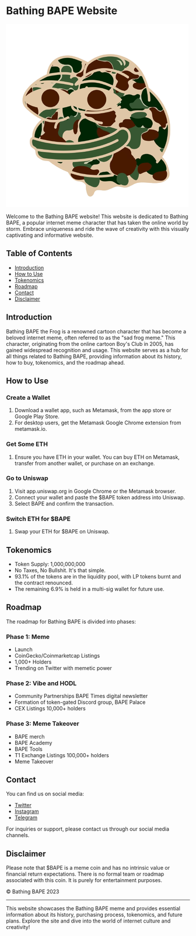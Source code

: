 # Bathing BAPE Website

![Bathing BAPE Logo](Images/logo.png)

Welcome to the Bathing BAPE website! This website is dedicated to Bathing BAPE, a popular internet meme character that has taken the online world by storm. Embrace uniqueness and ride the wave of creativity with this visually captivating and informative website.

## Table of Contents

- [Introduction](#introduction)
- [How to Use](#how-to-use)
- [Tokenomics](#tokenomics)
- [Roadmap](#roadmap)
- [Contact](#contact)
- [Disclaimer](#disclaimer)

## Introduction

Bathing BAPE the Frog is a renowned cartoon character that has become a beloved internet meme, often referred to as the "sad frog meme." This character, originating from the online cartoon Boy's Club in 2005, has gained widespread recognition and usage. This website serves as a hub for all things related to Bathing BAPE, providing information about its history, how to buy, tokenomics, and the roadmap ahead.

## How to Use

### Create a Wallet

1. Download a wallet app, such as Metamask, from the app store or Google Play Store.
2. For desktop users, get the Metamask Google Chrome extension from metamask.io.

### Get Some ETH

1. Ensure you have ETH in your wallet. You can buy ETH on Metamask, transfer from another wallet, or purchase on an exchange.

### Go to Uniswap

1. Visit app.uniswap.org in Google Chrome or the Metamask browser.
2. Connect your wallet and paste the $BAPE token address into Uniswap.
3. Select BAPE and confirm the transaction.

### Switch ETH for $BAPE

1. Swap your ETH for $BAPE on Uniswap.

## Tokenomics

- Token Supply: 1,000,000,000
- No Taxes, No Bullshit. It's that simple.
- 93.1% of the tokens are in the liquidity pool, with LP tokens burnt and the contract renounced.
- The remaining 6.9% is held in a multi-sig wallet for future use.

## Roadmap

The roadmap for Bathing BAPE is divided into phases:

### Phase 1: Meme

- Launch
- CoinGecko/Coinmarketcap Listings
- 1,000+ Holders
- Trending on Twitter with memetic power

### Phase 2: Vibe and HODL

- Community Partnerships BAPE Times digital newsletter
- Formation of token-gated Discord group, BAPE Palace
- CEX Listings 10,000+ holders

### Phase 3: Meme Takeover

- BAPE merch
- BAPE Academy
- BAPE Tools
- T1 Exchange Listings 100,000+ holders
- Meme Takeover

## Contact

You can find us on social media:

- [Twitter](#https://twitter.com/HarshSh73669655)
- [Instagram](#https://www.instagram.com/harsharma_25/)
- [Telegram](#https://t.me/harsharma63)

For inquiries or support, please contact us through our social media channels.

## Disclaimer

Please note that $BAPE is a meme coin and has no intrinsic value or financial return expectations. There is no formal team or roadmap associated with this coin. It is purely for entertainment purposes.

&copy; Bathing BAPE 2023

---

This website showcases the Bathing BAPE meme and provides essential information about its history, purchasing process, tokenomics, and future plans. Explore the site and dive into the world of internet culture and creativity!
